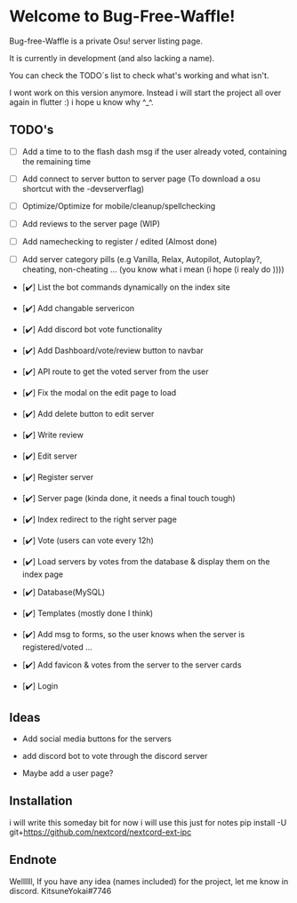 # Welcome to Bug-Free-Waffle!

Bug-free-Waffle is a private Osu! server listing page.

It is currently in development (and also lacking a name).

You can check the TODO´s list to check what's working and what isn't.

I wont work on this version anymore. Instead i will start the project all over again in flutter :) i hope u know why ^_^.

## TODO's

- [ ] Add a time to to the flash dash msg if the user already voted, containing the remaining time

- [ ] Add connect to server button to server page (To download a osu shortcut with the -devserverflag)

- [ ] Optimize/Optimize for mobile/cleanup/spellchecking

- [ ] Add reviews to the server page (WIP)

- [ ] Add namechecking to register / edited (Almost done)

- [ ] Add server category pills (e.g Vanilla, Relax, Autopilot, Autoplay?, cheating, non-cheating ... (you know what i mean (i hope (i realy do ))))

- [✔️] List the bot commands dynamically on the index site

- [✔️] Add changable servericon

- [✔️] Add discord bot vote functionality

- [✔️] Add Dashboard/vote/review button to navbar

- [✔️] API route to get the voted server from the user

- [✔️] Fix the modal on the edit page to load

- [✔️] Add delete button to edit server

- [✔️] Write review

- [✔️] Edit server

- [✔️] Register server

- [✔️] Server page (kinda done, it needs a final touch tough)

- [✔️] Index redirect to the right server page

- [✔️] Vote (users can vote every 12h)

- [✔️] Load servers by votes from the database & display them on the index page

- [✔️] Database(MySQL)

- [✔️] Templates (mostly done I think)

- [✔️] Add msg to forms, so the user knows when the server is registered/voted ...

- [✔️] Add favicon & votes from the server to the server cards

- [✔️] Login

## Ideas

- Add social media buttons for the servers

- add discord bot to vote through the discord server

- Maybe add a user page?

## Installation

i will write this someday bit for now i will use this just for notes
pip install -U git+https://github.com/nextcord/nextcord-ext-ipc

## Endnote

Wellllll,
If you have any idea (names included) for the project, let me know in discord. KitsuneYokai#7746

